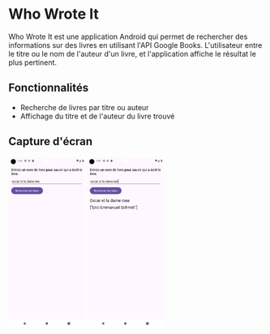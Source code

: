 # Who Wrote It

Who Wrote It est une application Android qui permet de rechercher des informations sur des livres en utilisant l'API Google Books. L'utilisateur entre le titre ou le nom de l'auteur d'un livre, et l'application affiche le résultat le plus pertinent.

## Fonctionnalités

- Recherche de livres par titre ou auteur
- Affichage du titre et de l'auteur du livre trouvé

## Capture d'écran

<img src="images/screen_app.png" alt="Capture d'écran de l'application" style="max-width: 30%;">
<img src="images/screen_app2.png" alt="Capture d'écran de l'application" style="max-width: 30%;">



